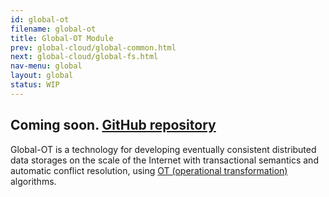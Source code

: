 ```yaml
---
id: global-ot
filename: global-ot
title: Global-OT Module
prev: global-cloud/global-common.html
next: global-cloud/global-fs.html
nav-menu: global
layout: global
status: WIP
---
```


## Coming soon. [GitHub repository](https://github.com/softindex/datakernel/tree/master/global-ot)

Global-OT is a technology for developing eventually consistent distributed data storages on the scale of the Internet 
with transactional semantics and automatic conflict resolution, using [OT (operational transformation)](https://en.wikipedia.org/wiki/Operational_transformation) 
algorithms.